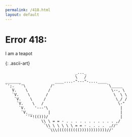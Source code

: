 ```yaml
---
permalink: /418.html
layout: default
---
```


# Error 418:

I am a teapot

{: .ascii-art}

                                   _..._
                                   \   /
    _______               ____....-"---"-....____
    `';.  `'\           /'                       `\_____
       V.    \         /                           \--, \
       `V.    \       /                             \  \ \
        `V.    \     /                               \_/ /
         `V.    \   /                                 \-"
          `V.    '---'\                                |
           `V.__       |                               |
             `'*!(()))/                                |
                    \\ \ = = - . . . . . . . . . . . ,/
                     `\\ \ \ \ \ \ = = - . . . .  ,//'
                       `\\\(((((((((())))))))))))//'



